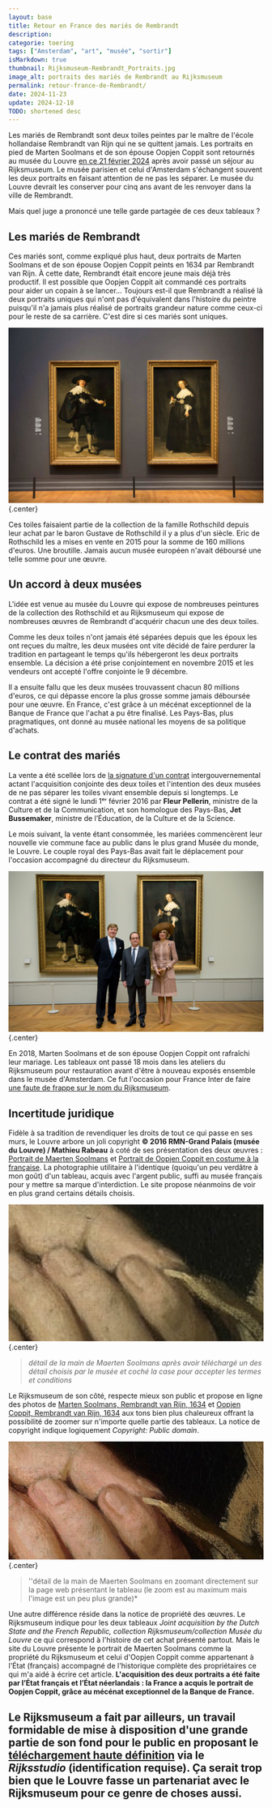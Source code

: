 ```yaml
---
layout: base
title: Retour en France des mariés de Rembrandt
description:
categorie: toering
tags: ["Amsterdam", "art", "musée", "sortir"]
isMarkdown: true
thumbnail: Rijksmuseum-Rembrandt_Portraits.jpg
image_alt: portraits des mariés de Rembrandt au Rijksmuseum
permalink: retour-france-de-Rembrandt/
date: 2024-11-23
update: 2024-12-18
TODO: shortened desc
---
```


Les mariés de Rembrandt sont deux toiles peintes par le maître de l'école hollandaise Rembrandt van Rijn qui ne se quittent jamais. Les portraits en pied de Marten Soolmans et de son épouse Oopjen Coppit sont retournés au musée du Louvre [en ce 21 février 2024](https://presse.louvre.fr/les-portraits-de-marten-soolmans-et-doopjen-coppit-sont-de-retour/) après avoir passé un séjour au Rijksmuseum. Le musée parisien et celui d'Amsterdam s'échangent souvent les deux portraits en faisant attention de ne pas les séparer. Le musée du Louvre devrait les conserver pour cinq ans avant de les renvoyer dans la ville de Rembrandt.

Mais quel juge a prononcé une telle garde partagée de ces deux tableaux ?

<!--excerpt-->

## Les mariés de Rembrandt
Ces mariés sont, comme expliqué plus haut, deux portraits de Marten Soolmans et de son épouse Oopjen Coppit peints en 1634 par Rembrandt van Rĳn. À cette date, Rembrandt était encore jeune mais déjà très productif. Il est possible que Oopjen Coppit ait commandé ces portraits pour aider un copain à se lancer… Toujours est-il que Rembrandt a réalisé là deux portraits uniques qui n'ont pas d'équivalent dans l'histoire du peintre puisqu'il n'a jamais plus réalisé de portraits grandeur nature comme ceux-ci pour le reste de sa carrière. C'est dire si ces mariés sont uniques.

![portraits des mariés de Rembrandt au Rijksmuseum](Rijksmuseum-Rembrandt_Portraits.jpg){.center}

Ces toiles faisaient partie de la collection de la famille Rothschild depuis leur achat par le baron Gustave de Rothschild il y a plus d'un siècle. Eric de Rothschild les a mises en vente en 2015 pour la somme de 160 millions d'euros. Une broutille. Jamais aucun musée européen n'avait déboursé une telle somme pour une œuvre.

## Un accord à deux musées

L'idée est venue au musée du Louvre qui expose de nombreuses peintures de la collection des Rothschild et au Rijksmuseum qui expose de nombreuses œuvres de Rembrandt d'acquérir chacun une des deux toiles.

Comme les deux toiles n'ont jamais été séparées depuis que les époux les ont reçues du maître, les deux musées ont vite décidé de faire perdurer la tradition en partageant le temps qu'ils hébergeront les deux portraits ensemble. La décision a été prise conjointement en novembre 2015 et les vendeurs ont accepté l'offre conjointe le 9 décembre.

Il a ensuite fallu que les deux musées trouvassent chacun 80 millions d'euros, ce qui dépasse encore la plus grosse somme jamais déboursée pour une œuvre. En France, c'est grâce à un mécénat exceptionnel de la Banque de France que l'achat a pu être finalisé. Les Pays-Bas, plus pragmatiques, ont donné au musée national les moyens de sa politique d'achats.

## Le contrat des mariés

La vente a été scellée lors de [la signature d'un contrat](https://www.lequotidiendelart.com/articles/8606-accord-entre-la-france-et-les-pays-bas-pour-le-couple-de-rembrandt.html) intergouvernemental actant l'acquisition conjointe des deux toiles et l'intention des deux musées de ne pas séparer les toiles vivant ensemble depuis si longtemps. Le contrat a été signé le lundi 1ᵉʳ février 2016 par **Fleur Pellerin**, ministre de la Culture et de la Communication, et son homologue des Pays-Bas, **Jet Bussemaker**, ministre de l’Éducation, de la Culture et de la Science.

Le mois suivant, la vente étant consommée, les mariées commencèrent leur nouvelle vie commune face au public dans le plus grand Musée du monde, le Louvre. Le couple royal des Pays-Bas avait fait le déplacement pour l'occasion accompagné du directeur du Rijksmuseum.

![Les chefs d'État devant les deux mariés](Louvre-roi-willem-alexander-pre_sident-francois-hollande-reine-maxima.jpg){.center}

En 2018, Marten Soolmans et de son épouse Oopjen Coppit ont rafraîchi leur mariage. Les tableaux ont passé 18 mois dans les ateliers du Rijksmuseum pour restauration avant d'être à nouveau exposés ensemble dans le musée d'Amsterdam. Ce fut l'occasion pour France Inter de faire [une faute de frappe sur le nom du Rijksmuseum](https://www.radiofrance.fr/franceinter/podcasts/grand-angle/les-maries-de-rembrandt-restaures-1021719).

## Incertitude juridique

Fidèle à sa tradition de revendiquer les droits de tout ce qui passe en ses murs, le Louvre arbore un joli copyright **© 2016 RMN-Grand Palais (musée du Louvre) / Mathieu Rabeau** à coté de ses présentation des deux œuvres : [Portrait de Maerten Soolmans](https://collections.louvre.fr/en/ark:/53355/cl010249522) et [Portrait de Oopjen Coppit en costume à la française](https://collections.louvre.fr/en/ark:/53355/cl010249522). La photographie utilitaire à l'identique (quoiqu'un peu verdâtre à mon goût) d'un tableau, acquis avec l'argent public, suffi au musée français pour y mettre sa marque d'interdiction. Le site propose néanmoins de voir en plus grand certains détails choisis.

![détail de la main de Maerten Soolmans musée du Louvre](main-de-Maerten-Soolmans-Louvre.png){.center}
> *détail de la main de Maerten Soolmans après avoir téléchargé un des détail choisis par le musée et coché la case pour accepter les termes et conditions*

Le Rijksmuseum de son côté, respecte mieux son public et propose en ligne des photos de [Marten Soolmans, Rembrandt van Rijn, 1634](https://www.rijksmuseum.nl/en/collection/SK-A-5033) et [Oopjen Coppit, Rembrandt van Rijn, 1634](https://www.rijksmuseum.nl/en/collection/SK-C-1768) aux tons bien plus chaleureux offrant la possibilité de zoomer sur n'importe quelle partie des tableaux. La notice de copyright indique logiquement
*Copyright: Public domain*.

![détail de la main de Maerten Soolmans Rijksmuseum](main-de-Maerten-Soolmans-Rijks.png){.center}
> ''détail de la main de Maerten Soolmans en zoomant directement sur la page web présentant le tableau (le zoom est au maximum mais l'image est un peu plus grande)*

Une autre différence réside dans la notice de propriété des œuvres. Le Rijksmuseum indique pour les deux tableaux *Joint acquisition by the Dutch State and the French Republic, collection Rijksmuseum/collection Musée du Louvre* ce qui correspond à l'histoire de cet achat présenté partout. Mais le site du Louvre présente le portrait de Maerten Soolmans comme la propriété du Rijksmuseum et celui d'Oopjen Coppit comme appartenant à l'État (français) accompagné de l'historique complète des propriétaires ce qui m'a aidé à écrire cet article. **L'acquisition des deux portraits a été faite par l’État français et l’État néerlandais : la France a acquis le portrait de Oopjen Coppit, grâce au mécénat exceptionnel de la Banque de France.** 

Le Rijksmuseum a fait par ailleurs, un travail formidable de mise à disposition d'une grande partie de son fond pour le public en proposant le [téléchargement haute définition](https://www.rijksmuseum.nl/nl/rijksstudio) via le *Rijksstudio* (identification requise). Ça serait trop bien que le Louvre fasse un partenariat avec le Rijksmuseum pour ce genre de choses aussi.
---
<!-- post notes:
source photo: https://static1.purepeople.com/articles/0/17/53/00/@/2127739-le-roi-willem-alexander-la-reine-maxima-1200x0-2.jpg
--->
